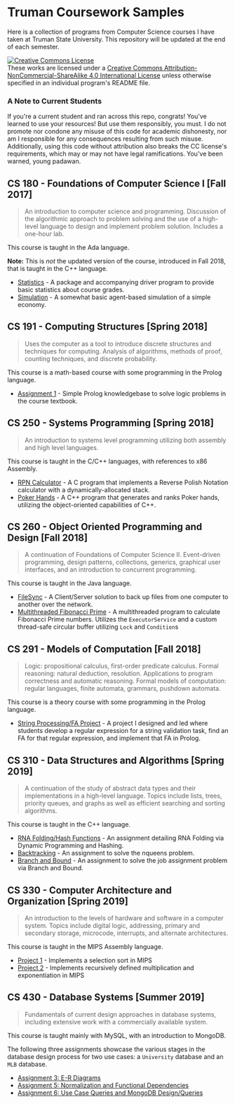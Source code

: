 # Truman Coursework Samples
Here is a collection of programs from Computer Science courses I have taken at Truman State University. This repository will be updated at the end of each semester.  

<a rel="license" href="http://creativecommons.org/licenses/by-nc-sa/4.0/"><img alt="Creative Commons License" style="border-width:0" src="https://i.creativecommons.org/l/by-nc-sa/4.0/88x31.png" /></a><br />These works are licensed under a <a rel="license" href="http://creativecommons.org/licenses/by-nc-sa/4.0/">Creative Commons Attribution-NonCommercial-ShareAlike 4.0 International License</a> unless otherwise specified in an individual program's README file.

### A Note to Current Students
If you're a current student and ran across this repo, congrats! You've learned to use your resources! But use them responsibly, you must. I do not promote nor condone any misuse of this code for academic dishonesty, nor am I responsible for any consequences resulting from such misuse. Additionally, using this code without attribution also breaks the CC license's requirements, which may or may not have legal ramifications. You've been warned, young padawan.

## CS 180 - Foundations of Computer Science I [Fall 2017]
>An introduction to computer science and programming. Discussion of the algorithmic approach to problem solving and the use of a high-level language to design and implement problem solution. Includes a one-hour lab.  

This course is taught in the Ada language.

**Note:** This is *not* the updated version of the course, introduced in Fall 2018, that is taught in the C++ language.

+ [Statistics](https://git.brandoningli.com/brandon/truman-coursework-samples/tree/master/CS180/Statistics) - A package and accompanying driver program to provide basic statistics about course grades.  
+ [Simulation](https://git.brandoningli.com/brandon/truman-coursework-samples/tree/master/CS180/Simulation) - A somewhat basic agent-based simulation of a simple economy.

## CS 191 - Computing Structures [Spring 2018]
>Uses the computer as a tool to introduce discrete structures and techniques for computing. Analysis of algorithms, methods of proof, counting techniques, and discrete probability.

This course is a math-based course with some programming in the Prolog language.
+ [Assignment 1](https://git.brandoningli.com/brandon/truman-coursework-samples/tree/master/CS191/ingli_1.pl) - Simple Prolog knowledgebase to solve logic problems in the course textbook.

## CS 250 - Systems Programming [Spring 2018]
>An introduction to systems level programming utilizing both assembly and high level languages.

This course is taught in the C/C++ languages, with references to x86 Assembly.

+ [RPN Calculator](https://git.brandoningli.com/brandon/truman-coursework-samples/tree/master/CS250/RPN_Calculator) - A C program that implements a Reverse Polish Notation calculator with a dynamically-allocated stack.
+ [Poker Hands](https://git.brandoningli.com/brandon/truman-coursework-samples/tree/master/CS250/Poker_Hands) - A C++ program that generates and ranks Poker hands, utilizing the object-oriented capabilities of C++.  

## CS 260 - Object Oriented Programming and Design [Fall 2018]
>A continuation of Foundations of Computer Science II. Event-driven programming, design patterns, collections, generics, graphical user interfaces, and an introduction to concurrent programming.

This course is taught in the Java language.

+ [FileSync](https://git.brandoningli.com/brandon/truman-coursework-samples/tree/master/CS260/fileSync) - A Client/Server solution to back up files from one computer to another over the network.
+ [Multithreaded Fibonacci Prime](https://git.brandoningli.com/brandon/truman-coursework-samples/tree/master/CS260/fib_prime) - A multithreaded program to calculate Fibonacci Prime numbers. Utilizes the `ExecutorService` and a custom thread-safe circular buffer utilizing `Lock` and `Condition`s

## CS 291 - Models of Computation [Fall 2018]
>Logic: propositional calculus, first-order predicate calculus. Formal reasoning: natural deduction, resolution. Applications to program correctness and automatic reasoning. Formal models of computation: regular languages, finite automata, grammars, pushdown automata.

This course is a theory course with some programming in the Prolog language.

+ [String Processing/FA Project](https://git.brandoningli.com/brandon/truman-coursework-samples/tree/master/CS291/string_processing_fa) - A project I designed and led where students develop a regular expression for a string validation task, find an FA for that regular expression, and implement that FA in Prolog.

## CS 310 - Data Structures and Algorithms [Spring 2019]
> A continuation of the study of abstract data types and their implementations in a high-level language. Topics include lists, trees, priority queues, and graphs as well as efficient searching and sorting algorithms.

This course is taught in the C++ language.

+ [RNA Folding/Hash Functions](https://git.brandoningli.com/brandon/truman-coursework-samples/tree/master/CS310/rna_and_hash) - An assignment detailing RNA Folding via Dynamic Programming and Hashing.
+ [Backtracking](https://git.brandoningli.com/brandon/truman-coursework-samples/tree/master/CS310/backtracking) - An assignment to solve the nqueens problem.
+ [Branch and Bound](https://git.brandoningli.com/brandon/truman-coursework-samples/tree/master/CS310/branch_and_bound) - An assignment to solve the job assignment problem via Branch and Bound.

## CS 330 - Computer Architecture and Organization [Spring 2019]
> An introduction to the levels of hardware and software in a computer system. Topics include digital logic, addressing, primary and secondary storage, microcode, interrupts, and alternate architectures.

This course is taught in the MIPS Assembly language.

+ [Project 1](https://git.brandoningli.com/brandon/truman-coursework-samples/tree/master/CS330/project_1) - Implements a selection sort in MIPS
+ [Project 2](https://git.brandoningli.com/brandon/truman-coursework-samples/tree/master/CS330/project_2) - Implements recursively defined multiplication and exponentiation in MIPS

## CS 430 - Database Systems [Summer 2019]
> Fundamentals of current design approaches in database systems, including extensive work with a commercially available system.

This course is taught mainly with MySQL, with an introduction to MongoDB.

The following three assignments showcase the various stages in the database design process for two use cases: a `University` database and an `MLB` database.

+ [Assignment 3: E-R Diagrams](https://git.brandoningli.com/brandon/truman-coursework-samples/tree/master/CS430/assignment_3)
+ [Assignment 5: Normalization and Functional Dependencies](https://git.brandoningli.com/brandon/truman-coursework-samples/tree/master/CS430/assignment_5)
+ [Assignment 6: Use Case Queries and MongoDB Design/Queries](https://git.brandoningli.com/brandon/truman-coursework-samples/tree/master/CS430/assignment_6)
